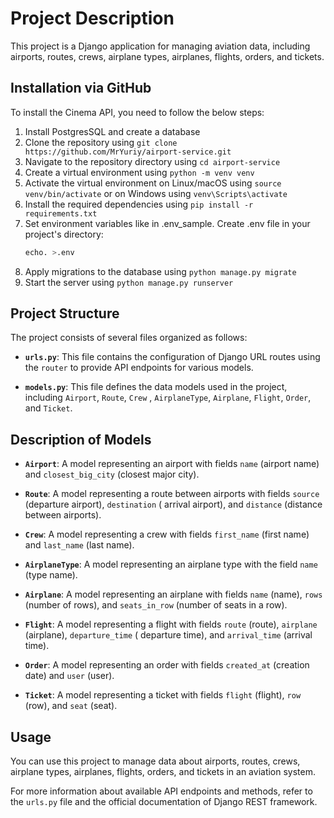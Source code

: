# Project Description

This project is a Django application for managing aviation data, including airports, routes, crews, airplane types,
airplanes, flights, orders, and tickets.

## Installation via GitHub

To install the Cinema API, you need to follow the below steps:

1. Install PostgresSQL and create a database
2. Clone the repository using `git clone https://github.com/MrYuriy/airport-service.git`
3. Navigate to the repository directory using `cd airport-service`
4. Create a virtual environment using `python -m venv venv`
5. Activate the virtual environment on Linux/macOS using `source venv/bin/activate` or on Windows using `venv\Scripts\activate`
6. Install the required dependencies using `pip install -r requirements.txt`
7. Set environment variables like in .env_sample. Create .env file in your project's directory: 
   ```SQL
   echo. >.env
   ```
8. Apply migrations to the database using `python manage.py migrate`
9. Start the server using `python manage.py runserver`

## Project Structure

The project consists of several files organized as follows:

- **`urls.py`**: This file contains the configuration of Django URL routes using the `router` to provide API endpoints
  for various models.

- **`models.py`**: This file defines the data models used in the project, including `Airport`, `Route`, `Crew`
  , `AirplaneType`, `Airplane`, `Flight`, `Order`, and `Ticket`.

## Description of Models

- **`Airport`**: A model representing an airport with fields `name` (airport name) and `closest_big_city` (closest major
  city).

- **`Route`**: A model representing a route between airports with fields `source` (departure airport), `destination` (
  arrival airport), and `distance` (distance between airports).

- **`Crew`**: A model representing a crew with fields `first_name` (first name) and `last_name` (last name).

- **`AirplaneType`**: A model representing an airplane type with the field `name` (type name).

- **`Airplane`**: A model representing an airplane with fields `name` (name), `rows` (number of rows),
  and `seats_in_row` (number of seats in a row).

- **`Flight`**: A model representing a flight with fields `route` (route), `airplane` (airplane), `departure_time` (
  departure time), and `arrival_time` (arrival time).

- **`Order`**: A model representing an order with fields `created_at` (creation date) and `user` (user).

- **`Ticket`**: A model representing a ticket with fields `flight` (flight), `row` (row), and `seat` (seat).

## Usage

You can use this project to manage data about airports, routes, crews, airplane types, airplanes, flights, orders, and
tickets in an aviation system.

For more information about available API endpoints and methods, refer to the `urls.py` file and the official
documentation of Django REST framework.
